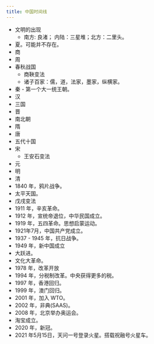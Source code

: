 ```yaml
---
title: 中国时间线
---
```


* 文明的出现
  * 南方: 良渚； 内陆：三星堆；北方：二里头。
* 夏。可能并不存在。
* 商
* 周
* 春秋战国
  * 商鞅变法
  * 诸子百家：儒，道，法家，墨家，纵横家。
* 秦 - 第一个大一统王朝。
* 汉
* 三国
* 晋
* 南北朝
* 隋
* 唐
* 五代十国
* 宋
  * 王安石变法
* 元
* 明
* 清
*  1840 年，鸦片战争。
* 太平天国。
* 戊戌变法
* 1911 年，辛亥革命。
* 1912 年，宣统帝退位，中华民国成立。
* 1919 年，五四革命。思想启蒙运动。
* 1921年7月，中国共产党成立。
* 1937 - 1945 年，抗日战争。
* 1949 年，新中国成立
* 大跃进。
* 文化大革命。
* 1978 年，改革开放
* 1994 年，分税制改革。中央获得更多的税。
* 1997 年，香港回归。
* 1999 年，澳门回归。
* 2001 年，加入 WTO。
* 2002 年，非典(SAAS)。
* 2008 年，北京举办奥运会。
* 淘宝成立。
* 2020 年，新冠。
* 2021 年5月15日，天问一号登录火星。搭载祝融号火星车。